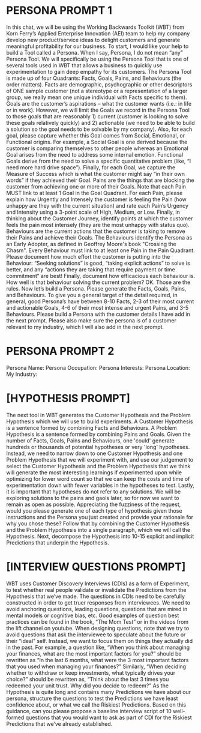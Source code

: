 # PERSONA PROMPT 1

In this chat, we will be using the Working Backwards Toolkit (WBT) from Korn Ferry’s Applied Enterprise Innovation (AEI) team to help my company develop new product/service ideas to delight customers and generate meaningful profitability for our business.
To start, I would like your help to build a Tool called a Persona. When I say, Persona, I do not mean “any” Persona Tool. We will specifically be using the Persona Tool that is one of several tools used in WBT that allows a business to quickly use experimentation to gain deep empathy for its customers. 
The Persona Tool is made up of four Quadrants: Facts, Goals, Pains, and Behaviours (the order matters). 
Facts are demographic, psychographic or other descriptors of ONE sample customer (not a stereotype or a representation of a larger group, we really mean one unique individual with Facts specific to them). 
Goals are the customer’s aspirations – what the customer wants (i.e.: in life or in work). However, we will limit the Goals we record in the Persona Tool to those goals that are reasonably 1) current (customer is looking to solve these goals relatively quickly) and 2) actionable (we need to be able to build a solution so the goal needs to be solvable by my company). Also, for each goal, please capture whether this Goal comes from Social, Emotional, or Functional origins. For example, a Social Goal is one derived because the customer is comparing themselves to other people whereas an Emotional Goal arises from the need to address some internal emotion. Functional Goals derive from the need to solve a specific quantitative problem (like, “I need more hard drive space”). Finally, for each Goal, we capture the Measure of Success which is what the customer might say “in their own words” if they achieved their Goal.
Pains are the things that are blocking the customer from achieving one or more of their Goals. Note that each Pain MUST link to at least 1 Goal in the Goal Quadrant. For each Pain, please explain how Urgently and Intensely the customer is feeling the Pain (how unhappy are they with the current situation) and rate each Pain’s Urgency and Intensity using a 3-point scale of High, Medium, or Low. Finally, in thinking about the Customer Journey, identify points at which the customer feels the pain most intensely (they are the most unhappy with status quo).
Behaviours are the current actions that the customer is taking to remove their Pains and achieve their Goals. The Behaviours identify the Persona as an Early Adopter, as defined in Geoffrey Moore's book "Crossing the Chasm".  Every Behaviour must link to at least one Pain in the Pain Quadrant. Please document how much effort the customer is putting into the Behaviour: “Seeking solutions” is good, “taking explicit actions” to solve is better, and any “actions they are taking that require payment or time commitment“ are best! Finally, document how efficacious each behaviour is. How well is that behaviour solving the current problem? 
OK. Those are the rules. Now let’s build a Persona. Please generate the Facts, Goals, Pains, and Behaviours. To give you a general target of the detail required, in general, good Persona’s have between 8-10 Facts, 2-3 of their most current and actionable Goals, 4-6 of their most intense and urgent Pains, and 3-5 Behaviours.
Please build a Persona with the customer details I have add in the next prompt.  Please also make sure the persona is of a customer relevant to my industry, which I will also add in the next prompt.

# PERSONA PROMPT 2

Persona Name: 
Persona Occupation: 
Persona Interests: 
Persona Location: 
My Industry:

# [HYPOTHESIS PROMPT]
The next tool in WBT generates the Customer Hypothesis and the Problem Hypothesis which we will use to build experiments. A Customer Hypothesis is a sentence formed by combining Facts and Behaviours. A Problem Hypothesis is a sentence formed by combining Pains and Goals. 
Given the number of Facts, Goals, Pains and Behaviours, one 'could' generate hundreds or thousands of potential hypotheses or very 'long' hypotheses. Instead, we need to narrow down to one Customer Hypothesis and one Problem Hypothesis that we will experiment with, and use our judgement to select the Customer Hypothesis and the Problem Hypothesis that we think will generate the most interesting learnings if experimented upon while optimizing for lower word count so that we can keep the costs and time of experimentation down with fewer variables in the hypotheses to test. 
Lastly, it is important that hypotheses do not refer to any solutions.  We will be exploring solutions to the pains and gaols later, so for now we want to remain as open as possible.
Appreciating the fuzziness of the request, would you please generate one of each type of hypothesis given those instructions and the Persona you just created and provide your rationale for why you chose these?  Follow that by combining the Customer Hypothesis and the Problem Hypothesis into a single paragraph, which we will call the Hypothesis.
Next, decompose the Hypothesis into 10-15 explicit and implicit Predictions that underpin the Hypothesis.


# [INTERVIEW QUESTIONS PROMPT]
WBT uses Customer Discovery Interviews (CDIs) as a form of Experiment, to test whether real people validate or invalidate the Predictions from the Hypothesis that we’ve made.  The questions in CDIs need to be carefully constructed in order to get truer responses from interviewees.  We need to avoid anchoring questions, leading questions, questions that are mired in mental models or cognitive bias, etc.  Good examples of question best practices can be found in the book, “The Mom Test” or in the videos from the lift channel on youtube. 
When designing questions, note that we try to avoid questions that ask the interviewee to speculate about the future or their “ideal” self. Instead, we want to focus them on things they actually did in the past. 
For example, a question like, “When you think about managing your finances, what are the most important factors for you?” should be rewritten as “In the last 6 months, what were the 3 most important factors that you used when managing your finances?” 
Similarly, “When deciding whether to withdraw or keep investments, what typically drives your choice?” should be rewritten as, “Think about the last 3 times you redeemed your unit trust. Why did you decide to redeem?”
As the Hypothesis is quite long and contains many Predictions we have about our persona, structure the questions to test the Predictions we have least confidence about, or what we call the Riskiest Predictions.
Based on this guidance, can you please propose a baseline interview script of 10 well-formed questions that you would want to ask as part of CDI for the Riskiest Predictions that we’ve already established.